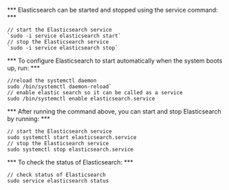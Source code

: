 *** Elasticsearch can be started and stopped using the service command: ***
```
// start the Elasticsearch service
`sudo -i service elasticsearch start`
// stop the Elasticsearch service
`sudo -i service elasticsearch stop`
```

*** To configure Elasticsearch to start automatically when the system boots up, run: ***
```
//reload the systemctl daemon
sudo /bin/systemctl daemon-reload`
// enable elastic search so it can be called as a service
sudo /bin/systemctl enable elasticsearch.service
```

*** After running the command above, you can start and stop Elasticsearch by running: ***

```
// start the Elasticsearch service
sudo systemctl start elasticsearch.service
// stop the Elasticsearch service
sudo systemctl stop elasticsearch.service
```

*** To check the status of Elasticsearch: ***
```
// check status of Elasticsearch
sudo service elasticsearch status
```
